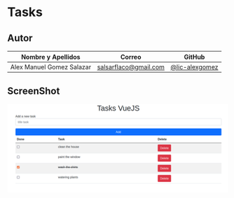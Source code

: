 # Tasks

## Autor

| **Nombre y Apellidos** |         **Correo**         |               **GitHub**               |
| :--------------------: | :------------------------: | :------------------------------------: |
|  Alex Manuel Gomez Salazar  | salsarflaco@gmail.com | [@lic-alexgomez](https://github.com/lic-alexgomez) |

## ScreenShot

![](./img/app.png)

